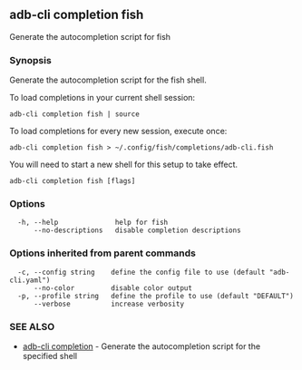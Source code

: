 ## adb-cli completion fish

Generate the autocompletion script for fish

### Synopsis

Generate the autocompletion script for the fish shell.

To load completions in your current shell session:

	adb-cli completion fish | source

To load completions for every new session, execute once:

	adb-cli completion fish > ~/.config/fish/completions/adb-cli.fish

You will need to start a new shell for this setup to take effect.


```
adb-cli completion fish [flags]
```

### Options

```
  -h, --help              help for fish
      --no-descriptions   disable completion descriptions
```

### Options inherited from parent commands

```
  -c, --config string    define the config file to use (default "adb-cli.yaml")
      --no-color         disable color output
  -p, --profile string   define the profile to use (default "DEFAULT")
      --verbose          increase verbosity
```

### SEE ALSO

* [adb-cli completion](adb-cli_completion.md)	 - Generate the autocompletion script for the specified shell

